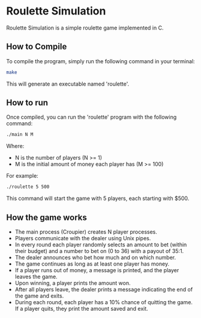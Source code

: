 # Roulette Simulation
Roulette Simulation is a simple roulette game implemented in C.
	
## How to Compile
To compile the program, simply run the following command in your terminal:
```bash
make
```
This will generate an executable named 'roulette'.

## How to run
Once compiled, you can run the 'roulette' program with the following command:
```bash
./main N M
```
Where:
- N is the number of players (N >= 1)
- M is the initial amount of money each player has (M >= 100)

For example:
```bash
./roulette 5 500
```
This command will start the game with 5 players, each starting with $500.

## How the game works
- The main process (Croupier) creates N player processes.
- Players communicate with the dealer using Unix pipes.
- In every round each player randomly selects an amount to bet (within their budget) and a number to bet on (0 to 36) with a payout of 35:1.
- The dealer announces who bet how much and on which number.
- The game continues as long as at least one player has money.
- If a player runs out of money, a message is printed, and the player leaves the game.
- Upon winning, a player prints the amount won.
- After all players leave, the dealer prints a message indicating the end of the game and exits.
- During each round, each player has a 10% chance of quitting the game. If a player quits, they print the amount saved and exit.
